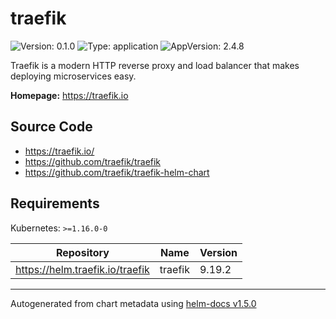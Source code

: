 # traefik

![Version: 0.1.0](https://img.shields.io/badge/Version-0.1.0-informational?style=flat-square) ![Type: application](https://img.shields.io/badge/Type-application-informational?style=flat-square) ![AppVersion: 2.4.8](https://img.shields.io/badge/AppVersion-2.4.8-informational?style=flat-square)

Traefik is a modern HTTP reverse proxy and load balancer that makes deploying microservices easy.

**Homepage:** <https://traefik.io>

## Source Code

* <https://traefik.io/>
* <https://github.com/traefik/traefik>
* <https://github.com/traefik/traefik-helm-chart>

## Requirements

Kubernetes: `>=1.16.0-0`

| Repository | Name | Version |
|------------|------|---------|
| https://helm.traefik.io/traefik | traefik | 9.19.2 |

----------------------------------------------
Autogenerated from chart metadata using [helm-docs v1.5.0](https://github.com/norwoodj/helm-docs/releases/v1.5.0)

